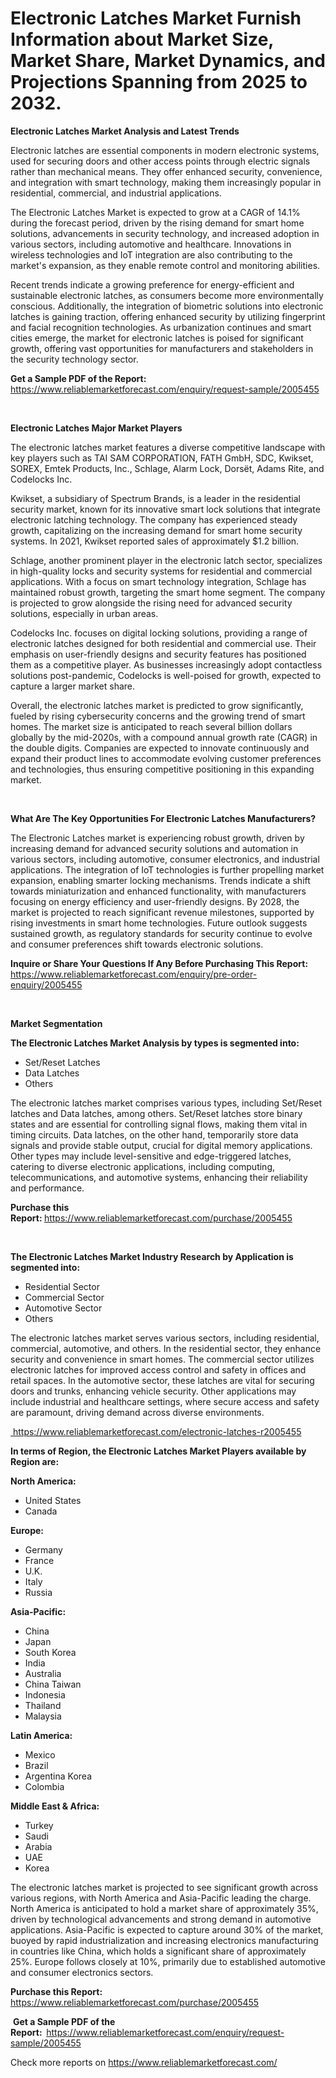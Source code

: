 <p><h1>Electronic Latches Market Furnish Information about Market Size, Market Share, Market Dynamics, and Projections Spanning from 2025 to 2032.</h1></p><p><strong>Electronic Latches Market Analysis and Latest Trends</strong></p>
<p><p>Electronic latches are essential components in modern electronic systems, used for securing doors and other access points through electric signals rather than mechanical means. They offer enhanced security, convenience, and integration with smart technology, making them increasingly popular in residential, commercial, and industrial applications. </p><p>The Electronic Latches Market is expected to grow at a CAGR of 14.1% during the forecast period, driven by the rising demand for smart home solutions, advancements in security technology, and increased adoption in various sectors, including automotive and healthcare. Innovations in wireless technologies and IoT integration are also contributing to the market's expansion, as they enable remote control and monitoring abilities. </p><p>Recent trends indicate a growing preference for energy-efficient and sustainable electronic latches, as consumers become more environmentally conscious. Additionally, the integration of biometric solutions into electronic latches is gaining traction, offering enhanced security by utilizing fingerprint and facial recognition technologies. As urbanization continues and smart cities emerge, the market for electronic latches is poised for significant growth, offering vast opportunities for manufacturers and stakeholders in the security technology sector.</p></p>
<p><strong>Get a Sample PDF of the Report:&nbsp;</strong> <a href="https://www.reliablemarketforecast.com/enquiry/request-sample/2005455?utm_campaign=2603&utm_medium=2&utm_source=Github&utm_content=ia&utm_term=11042025&utm_id=electronic-latches">https://www.reliablemarketforecast.com/enquiry/request-sample/2005455</a></p>
<p>&nbsp;</p>
<p><strong>Electronic Latches Major Market Players</strong></p>
<p><p>The electronic latches market features a diverse competitive landscape with key players such as TAI SAM CORPORATION, FATH GmbH, SDC, Kwikset, SOREX, Emtek Products, Inc., Schlage, Alarm Lock, Dorsët, Adams Rite, and Codelocks Inc. </p><p>Kwikset, a subsidiary of Spectrum Brands, is a leader in the residential security market, known for its innovative smart lock solutions that integrate electronic latching technology. The company has experienced steady growth, capitalizing on the increasing demand for smart home security systems. In 2021, Kwikset reported sales of approximately $1.2 billion.</p><p>Schlage, another prominent player in the electronic latch sector, specializes in high-quality locks and security systems for residential and commercial applications. With a focus on smart technology integration, Schlage has maintained robust growth, targeting the smart home segment. The company is projected to grow alongside the rising need for advanced security solutions, especially in urban areas.</p><p>Codelocks Inc. focuses on digital locking solutions, providing a range of electronic latches designed for both residential and commercial use. Their emphasis on user-friendly designs and security features has positioned them as a competitive player. As businesses increasingly adopt contactless solutions post-pandemic, Codelocks is well-poised for growth, expected to capture a larger market share.</p><p>Overall, the electronic latches market is predicted to grow significantly, fueled by rising cybersecurity concerns and the growing trend of smart homes. The market size is anticipated to reach several billion dollars globally by the mid-2020s, with a compound annual growth rate (CAGR) in the double digits. Companies are expected to innovate continuously and expand their product lines to accommodate evolving customer preferences and technologies, thus ensuring competitive positioning in this expanding market.</p></p>
<p>&nbsp;</p>
<p><strong>What Are The Key Opportunities For Electronic Latches Manufacturers?</strong></p>
<p><p>The Electronic Latches market is experiencing robust growth, driven by increasing demand for advanced security solutions and automation in various sectors, including automotive, consumer electronics, and industrial applications. The integration of IoT technologies is further propelling market expansion, enabling smarter locking mechanisms. Trends indicate a shift towards miniaturization and enhanced functionality, with manufacturers focusing on energy efficiency and user-friendly designs. By 2028, the market is projected to reach significant revenue milestones, supported by rising investments in smart home technologies. Future outlook suggests sustained growth, as regulatory standards for security continue to evolve and consumer preferences shift towards electronic solutions.</p></p>
<p><strong>Inquire or Share Your Questions If Any Before Purchasing This Report:</strong> <a href="https://www.reliablemarketforecast.com/enquiry/pre-order-enquiry/2005455?utm_campaign=2603&utm_medium=2&utm_source=Github&utm_content=ia&utm_term=11042025&utm_id=electronic-latches">https://www.reliablemarketforecast.com/enquiry/pre-order-enquiry/2005455</a></p>
<p>&nbsp;</p>
<p><strong>Market Segmentation</strong></p>
<p><strong>The Electronic Latches Market Analysis by types is segmented into:</strong></p>
<p><ul><li>Set/Reset Latches</li><li>Data Latches</li><li>Others</li></ul></p>
<p><p>The electronic latches market comprises various types, including Set/Reset latches and Data latches, among others. Set/Reset latches store binary states and are essential for controlling signal flows, making them vital in timing circuits. Data latches, on the other hand, temporarily store data signals and provide stable output, crucial for digital memory applications. Other types may include level-sensitive and edge-triggered latches, catering to diverse electronic applications, including computing, telecommunications, and automotive systems, enhancing their reliability and performance.</p></p>
<p><strong>Purchase this Report:&nbsp;</strong><a href="https://www.reliablemarketforecast.com/purchase/2005455?utm_campaign=2603&utm_medium=2&utm_source=Github&utm_content=ia&utm_term=11042025&utm_id=electronic-latches">https://www.reliablemarketforecast.com/purchase/2005455</a></p>
<p>&nbsp;</p>
<p><strong>The Electronic Latches Market Industry Research by Application is segmented into:</strong></p>
<p><ul><li>Residential Sector</li><li>Commercial Sector</li><li>Automotive Sector</li><li>Others</li></ul></p>
<p><p>The electronic latches market serves various sectors, including residential, commercial, automotive, and others. In the residential sector, they enhance security and convenience in smart homes. The commercial sector utilizes electronic latches for improved access control and safety in offices and retail spaces. In the automotive sector, these latches are vital for securing doors and trunks, enhancing vehicle security. Other applications may include industrial and healthcare settings, where secure access and safety are paramount, driving demand across diverse environments.</p></p>
<p><a href="https://www.reliablemarketforecast.com/electronic-latches-r2005455?utm_campaign=2603&utm_medium=2&utm_source=Github&utm_content=ia&utm_term=11042025&utm_id=electronic-latches">&nbsp;https://www.reliablemarketforecast.com/electronic-latches-r2005455</a></p>
<p><strong>In terms of Region, the Electronic Latches Market Players available by Region are:</strong></p>
<p>
    <p> <strong> North America: </strong>
        <ul>
            <li>United States</li>
            <li>Canada</li>
        </ul>
        </p> 
    <p> <strong> Europe: </strong>
        <ul>
            <li>Germany</li>
            <li>France</li>
            <li>U.K.</li>
            <li>Italy</li>
            <li>Russia</li>
        </ul>
        </p> 
    <p> <strong> Asia-Pacific: </strong>
        <ul>
            <li>China</li>
            <li>Japan</li>
            <li>South Korea</li>
            <li>India</li>
            <li>Australia</li>
            <li>China Taiwan</li>
            <li>Indonesia</li>
            <li>Thailand</li>
            <li>Malaysia</li>
        </ul>
        </p> 
    <p> <strong> Latin America: </strong>
        <ul>
            <li>Mexico</li>
            <li>Brazil</li>
            <li>Argentina Korea</li>
            <li>Colombia</li>
        </ul>
        </p> 
    <p> <strong> Middle East & Africa: </strong>
        <ul>
            <li>Turkey</li>
            <li>Saudi</li>
            <li>Arabia</li>
            <li>UAE</li>
            <li>Korea</li>
        </ul>
    </p>
    </p>
<p><p>The electronic latches market is projected to see significant growth across various regions, with North America and Asia-Pacific leading the charge. North America is anticipated to hold a market share of approximately 35%, driven by technological advancements and strong demand in automotive applications. Asia-Pacific is expected to capture around 30% of the market, buoyed by rapid industrialization and increasing electronics manufacturing in countries like China, which holds a significant share of approximately 25%. Europe follows closely at 10%, primarily due to established automotive and consumer electronics sectors.</p></p>
<p><strong>Purchase this Report: </strong><a href="https://www.reliablemarketforecast.com/purchase/2005455?utm_campaign=2603&utm_medium=2&utm_source=Github&utm_content=ia&utm_term=11042025&utm_id=electronic-latches">https://www.reliablemarketforecast.com/purchase/2005455</a></p>
<p>&nbsp;<strong>Get a Sample PDF of the Report:&nbsp;&nbsp;</strong><a href="https://www.reliablemarketforecast.com/enquiry/request-sample/2005455?utm_campaign=2603&utm_medium=2&utm_source=Github&utm_content=ia&utm_term=11042025&utm_id=electronic-latches">https://www.reliablemarketforecast.com/enquiry/request-sample/2005455</a></p>
<p><strong></strong></p>
<p>Check more reports on <a href="https://www.reliablemarketforecast.com/?utm_campaign=2603&utm_medium=2&utm_source=Github&utm_content=ia&utm_term=11042025&utm_id=electronic-latches">https://www.reliablemarketforecast.com/</a></p>